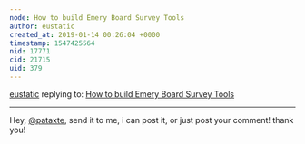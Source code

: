```yaml
---
node: How to build Emery Board Survey Tools 
author: eustatic
created_at: 2019-01-14 00:26:04 +0000
timestamp: 1547425564
nid: 17771
cid: 21715
uid: 379
---
```




[eustatic](../profile/eustatic) replying to: [How to build Emery Board Survey Tools ](../notes/a1ahna/12-03-2018/how-to-build-emery-board-survey-tools)

----
 Hey, [@pataxte](/profile/pataxte), send it to me, i can post it, or just post your comment!  thank you!